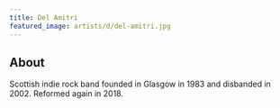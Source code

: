 ```yaml
---
title: Del Amitri
featured_image: artists/d/del-amitri.jpg
---
```

## About

Scottish indie rock band founded in Glasgow in 1983 and disbanded in 2002. Reformed again in 2018.
